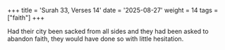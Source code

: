 +++
title = 'Surah 33, Verses 14'
date = '2025-08-27'
weight = 14
tags = ["faith"]
+++

Had their city been sacked from all sides and they had been asked to abandon faith, they would have done so with little hesitation.